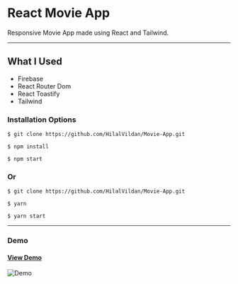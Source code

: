 # React Movie App

Responsive Movie App made using React and Tailwind.

<hr />

## What I Used

- Firebase
- React Router Dom
- React Toastify
- Tailwind

### Installation Options

```
$ git clone https://github.com/HilalVildan/Movie-App.git
```

```
$ npm install
```

```
$ npm start
```

### Or

```
$ git clone https://github.com/HilalVildan/Movie-App.git
```

```
$ yarn
```

```
$ yarn start
```

<hr />

### Demo

#### [View Demo](https://movie-ojtj81w0f-hilalvildan.vercel.app/)

![Demo](/src/assets/video.gif)